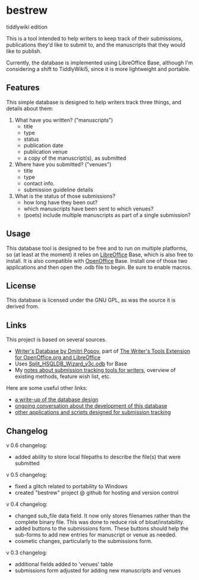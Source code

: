 bestrew
=======

tiddlywiki edition

This is a tool intended to help writers to keep track of their submissions, publications they'd like to submit to, and the manuscripts that they would like to publish. 

Currently, the database is implemented using LibreOffice Base, although I'm considering a shift to TiddlyWiki5, since it is more lightweight and portable.


## Features

This simple database is designed to help writers track three things, and details about them:

1. What have you written? ("manuscripts")
    - title
    - type
    - status
    - publication date
    - publication venue
    - a copy of the manuscript(s), as submitted
2. Where have you submitted? ("venues")
    - title
    - type
    - contact info.  
    - submission guideline details
3. What is the status of those submissions?
    - how long have they been out?
    - which manuscripts have been sent to which venues?
    - (poets) include multiple manuscripts as part of a single submission?


## Usage

This database tool is designed to be free and to run on multiple platforms, so (at least at the moment) it relies on [LibreOffice](http://www.libreoffice.org/) Base, which is also free to install. It is also compatible with [OpenOffice](http://www.openoffice.org/) Base. Install one of those two applications and then open the .odb file to begin. Be sure to enable macros.


## License

This database is licensed under the GNU GPL, as was the source it is derived from.


## Links

This project is based on several sources. 

- [Writer's Database by Dmitri Popov](http://www.linux-magazine.com/w3/issue/103/084-086_workspace.pdf), part of [The Writer's Tools Extension for OpenOffice.org and LibreOffice](https://code.google.com/p/writertools/)
- Uses [Split_HSQLDB_Wizard_v3c.odb](http://forum.openoffice.org/en/forum/viewtopic.php?f=83&t=61183) for Base
- My [notes about submission tracking tools for writers](http://nocategories.net/ephemera/writing/writing-submission-tools/), overview of existing methods, feature wish list, etc.

Here are some useful other links:

- [a write-up of the database design](https://github.com/dylan-k/bestrew/blob/master/writers-database_data-model.md)
- [ongoing conversation about the development of this database](http://en.libreofficeforum.org/node/6787)
- [other applications and scripts designed for submission tracking](http://nocategories.net/ephemera/writing/writing-submission-tools/#apps)


## Changelog

v 0.6 changelog:
- added ability to store local filepaths to describe the file(s) that were submitted

v 0.5 changelog:
- fixed a glitch related to portability to Windows
- created "bestrew" project @ github for hosting and version control

v 0.4 changelog:
- changed sub_file data field. It now only stores filenames rather than the complete binary file. This was done to reduce risk of bloat/instability.
- added buttons to the submissions form. These buttons should help the sub-forms to add new entries for manuscript or venue as needed.
- cosmetic changes, particularly to the submissions form.

v 0.3 changelog:
- additional fields added to 'venues' table
- submissions form adjusted for adding new manuscripts and venues
